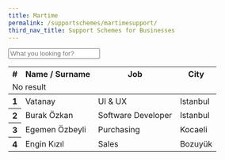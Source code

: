 ```yaml
---
title: Martime
permalink: /supportschemes/martimesupport/
third_nav_title: Support Schemes for Businesses
---
```


<div class="form-group pull-right">
    <input type="text" class="search form-control" placeholder="What you looking for?">
</div>
<span class="counter pull-right"></span>
<table class="table table-hover table-bordered results">
  <thead>
    <tr>
      <th>#</th>
      <th class="col-md-5 col-xs-5">Name / Surname</th>
      <th class="col-md-4 col-xs-4">Job</th>
      <th class="col-md-3 col-xs-3">City</th>
    </tr>
    <tr class="warning no-result">
      <td colspan="4"><i class="fa fa-warning"></i> No result</td>
    </tr>
  </thead>
  <tbody>
    <tr>
      <th scope="row">1</th>
      <td>Vatanay</td>
      <td>UI & UX</td>
      <td>Istanbul</td>
    </tr>
    <tr>
      <th scope="row">2</th>
      <td>Burak Özkan</td>
      <td>Software Developer</td>
      <td>Istanbul</td>
    </tr>
    <tr>
      <th scope="row">3</th>
      <td>Egemen Özbeyli</td>
      <td>Purchasing</td>
      <td>Kocaeli</td>
    </tr>
    <tr>
      <th scope="row">4</th>
      <td>Engin Kızıl</td>
      <td>Sales</td>
      <td>Bozuyük</td>
    </tr>
  </tbody>
</table>

<script>
    $(document).ready(function () {
        $(".search").keyup(function () {
            var searchTerm = $(".search").val();
            var listItem = $('.results tbody').children('tr');
            var searchSplit = searchTerm.replace(/ /g, "'):containsi('")

            $.extend($.expr[':'], {
                'containsi': function (elem, i, match, array) {
                    return (elem.textContent || elem.innerText || '').toLowerCase().indexOf((match[3] || "").toLowerCase()) >= 0;
                }
            });

            $(".results tbody tr").not(":containsi('" + searchSplit + "')").each(function (e) {
                $(this).attr('visible', 'false');
            });

            $(".results tbody tr:containsi('" + searchSplit + "')").each(function (e) {
                $(this).attr('visible', 'true');
            });

            var jobCount = $('.results tbody tr[visible="true"]').length;
            $('.counter').text(jobCount + ' item');

            if (jobCount == '0') { $('.no-result').show(); }
            else { $('.no-result').hide(); }
        });
    });
</script>